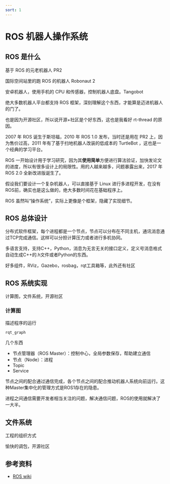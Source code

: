 ```yaml
---
sort: 1
---
```

# ROS 机器人操作系统

## ROS 是什么

基于 ROS 的元老机器人 PR2

国际空间站里的跑 ROS 的机器人 Robonaut 2

安卓机器人，使用手机的 CPU 和传感器，控制机器人底盘。Tangobot

绝大多数机器人平台都支持 ROS 框架，深刻理解这个东西，才能算是迈进机器人的门了。

也是因为开源社区，所以说开源+社区是个好东西，这也是我看好 rt-thread 的原因。


2007 年 ROS 诞生于斯坦福，2010 年 ROS 1.0 发布，当时还是用在 PR2 上，因为售价过高，2011 年有了基于扫地机器人改装的低成本的 TurtleBot ，这也是一个经典的学习平台。

ROS 一开始设计用于学习研究，因为其**使用简单**方便进行算法验证，加快发论文的进度，所以有很多设计上的局限性。用的人越来越多，问题暴露出来，2017 年 ROS 2.0 全新改进版诞生了。


假设我们要设计一个复杂机器人，可以直接基于 Linux 进行多进程开发，在没有ROS前，确实也是这么做的，绝大多数时间花在基础程序上。

ROS 虽然叫“操作系统”，实际上更像是个框架，隐藏了实现细节。

## ROS 总体设计

分布式软件框架，每个进程都是一个节点，节点可以分布在不同主机，通讯消息通过TCP完成通信。这样可以分担计算压力或者进行多机协同。

多语言支持，支持C++，Python，消息为无言无关的接口定义，定义号消息格式自动生成C++的.h文件或者Python的东西。

好多组件，RViz，Gazebo，rosbag，rqt工具箱等，此外还有社区


## ROS 系统实现

计算图，文件系统，开源社区


### 计算图
描述程序的运行

```bash
rqt_graph
```
几个东西
- 节点管理器（ROS Master）：控制中心，全局参数保存，帮助建立通信
- 节点（Node）：进程
- Topic
- Service

节点之间的配合通过通信完成，各个节点之间的配合推动机器人系统向前运行。这种Master集中化的管理方式是ROS1存在的隐患。

进程之间通信需要开发者相当关注的问题，解决通信问题，ROS的使用就解决了一大半。

## 文件系统
工程的组织方式



愉快的调包，开源社区


## 参考资料

- [ROS wiki](https://wiki.ros.org)





